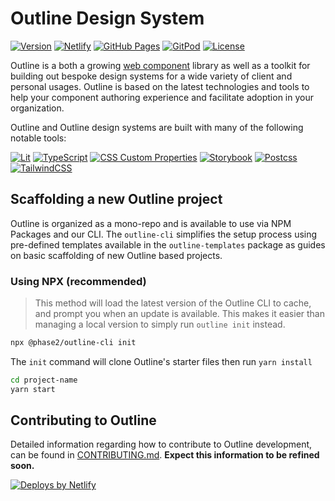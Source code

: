 # Outline Design System
[![Version](https://img.shields.io/npm/v/@phase2/outline-core.svg)](https://npmjs.org/package/@phase2/outline-core)
[![Netlify](https://img.shields.io/badge/netlify-outline.style-success?logo=netlify&logoColor=ffffff&style=flat)](https://outlinejs.style/)
[![GitHub Pages](https://img.shields.io/badge/pages-outline.phase2tech.com-success?logo=github&logoColor=ffffff&style=flat)](https://outline.phase2tech.com/)
[![GitPod](https://img.shields.io/badge/gitpod-development-lightgray?logo=gitpod&logoColor=ffffff&style=flat)](https://gitpod.io/#https://github.com/phase2/outline)
[![License](https://img.shields.io/npm/l/@phase2/outline-cli.svg)](https://github.com/phase2/outline/blob/next/package.json)

Outline is a both a growing [web component](https://developer.mozilla.org/en-US/docs/Web/Web_Components) library as well as a toolkit for building out bespoke design systems for a wide variety of client and personal usages. Outline is based on the latest technologies and tools to help your component authoring experience and facilitate adoption in your organization.

Outline and Outline design systems are built with many of the following notable tools:

[![Lit](https://img.shields.io/badge/lit-v2-blue?logo=lit&logoColor=ffffff&style=flat)](https://lit.dev/)
[![TypeScript](https://img.shields.io/badge/typescript-v4.8.4-blue?logo=typescript&logoColor=ffffff&style=flat)](https://www.typescriptlang.org/)
[![CSS Custom Properties](https://img.shields.io/badge/CSS_Custom_Properties-Level_1-blue?logo=css3&logoColor=ffffff&style=flat)](https://www.w3.org/TR/css-variables-1/)
[![Storybook](https://img.shields.io/badge/Storybook-v7-blue?logo=storybook&logoColor=ffffff&style=flat)](https://www.w3.org/TR/css-variables-1/)
[![Postcss](https://img.shields.io/badge/PostCSS-v8-blue?logo=postcss&logoColor=ffffff&style=flat)](https://postcss.org/)
[![TailwindCSS](https://img.shields.io/badge/TailwindCSS-v3-blue?logo=tailwindcss&logoColor=ffffff&style=flat)](https://postcss.org/)

## Scaffolding a new Outline project

Outline is organized as a mono-repo and is available to use via NPM Packages and our CLI. The `outline-cli` simplifies the setup process using pre-defined templates available in the `outline-templates` package as guides on basic scaffolding of new Outline based projects.

### Using NPX (recommended)

> This method will load the latest version of the Outline CLI to cache, and prompt you when an update is available. This makes it easier than managing a local version to simply run `outline init` instead.

```bash
npx @phase2/outline-cli init
```

The `init` command will clone Outline's starter files then run `yarn install`

```bash
cd project-name
yarn start
```

## Contributing to Outline

Detailed information regarding how to contribute to Outline development, can be found in [CONTRIBUTING.md](./CONTRIBUTING.md). **Expect this information to be refined soon.**

[![Deploys by Netlify](https://www.netlify.com/v3/img/components/netlify-color-accent.svg 'Deploys by Netlify')](https://www.netlify.com)
